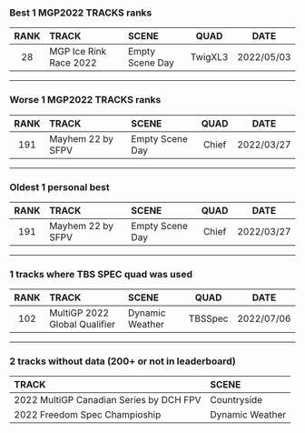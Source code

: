 ### Best 1 MGP2022 TRACKS ranks
|RANK|TRACK|SCENE|QUAD|DATE|
|:---:|:---|:---|:---:|:---:|
|28|MGP Ice Rink Race 2022|Empty Scene Day|TwigXL3|2022/05/03|
---
### Worse 1 MGP2022 TRACKS ranks
|RANK|TRACK|SCENE|QUAD|DATE|
|:---:|:---|:---|:---:|:---:|
|191|Mayhem 22 by SFPV|Empty Scene Day|Chief|2022/03/27|
---
### Oldest 1 personal best
|RANK|TRACK|SCENE|QUAD|DATE|
|:---:|:---|:---|:---:|:---:|
|191|Mayhem 22 by SFPV|Empty Scene Day|Chief|2022/03/27|
---
### 1 tracks where TBS SPEC quad was used
|RANK|TRACK|SCENE|QUAD|DATE|
|:---:|:---|:---|:---:|:---:|
|102|MultiGP 2022 Global Qualifier|Dynamic Weather|TBSSpec|2022/07/06|
---
### 2 tracks without data (200+ or not in leaderboard)
|TRACK|SCENE|
|:---|:---|
|2022 MultiGP Canadian Series by DCH FPV|Countryside|
|2022 Freedom Spec Champioship|Dynamic Weather|
